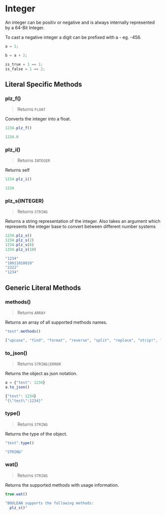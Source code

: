 # Integer

An integer can be positiv or negative and is always internally represented by a 64-Bit Integer.

To cast a negative integer a digit can be prefixed with a - eg. -456.



```js
a = 1;

b = a + 2;

is_true = 1 == 1;
is_false = 1 == 2;

```

## Literal Specific Methods

### plz_f()
> Returns `FLOAT`

Converts the integer into a float.


```js
1234.plz_f()

```

```js
1234.0

```



### plz_i()
> Returns `INTEGER`

Returns self


```js
1234.plz_i()

```

```js
1234

```



### plz_s(INTEGER)
> Returns `STRING`

Returns a string representation of the integer. Also takes an argument which represents the integer base to convert between different number systems


```js
1234.plz_s()
1234.plz_s(2)
1234.plz_s(8)
1234.plz_s(10)

```

```js
"1234"
"10011010010"
"2322"
"1234"

```




## Generic Literal Methods

### methods()
> Returns `ARRAY`

Returns an array of all supported methods names.


```js
"test".methods()

```

```js
["upcase", "find", "format", "reverse", "split", "replace", "strip!", "count", "reverse!", "lines", "downcase!", "upcase!", "size", "plz_i", "strip", "downcase"]

```



### to_json()
> Returns `STRING|ERROR`

Returns the object as json notation.


```js
a = {"test": 1234}
a.to_json()

```

```js
{"test": 1234}
"{\"test\":1234}"

```



### type()
> Returns `STRING`

Returns the type of the object.


```js
"test".type()

```

```js
"STRING"

```



### wat()
> Returns `STRING`

Returns the supported methods with usage information.


```js
true.wat()

```

```js
"BOOLEAN supports the following methods:
  plz_s()"

```



